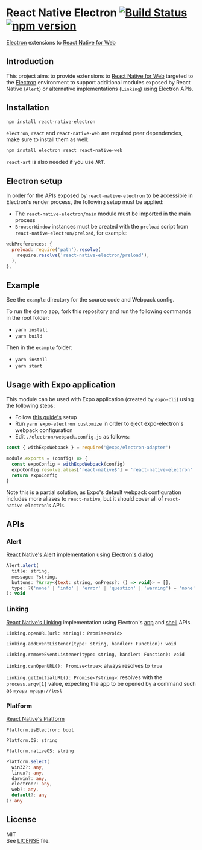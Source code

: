 # React Native Electron [![Build Status](https://img.shields.io/travis/PaulLeCam/react-native-electron/master.svg)](https://travis-ci.org/PaulLeCam/react-native-electron) [![npm version](https://img.shields.io/npm/v/react-native-electron.svg)](https://www.npmjs.com/package/react-native-electron)

[Electron](https://www.electronjs.org) extensions to [React Native for Web](https://github.com/necolas/react-native-web)

## Introduction

This project aims to provide extensions to [React Native for Web](https://github.com/necolas/react-native-web) targeted to the [Electron](https://www.electronjs.org) environment to support additional modules exposed by React Native (`Alert`) or alternative implementations (`Linking`) using Electron APIs.

## Installation

```sh
npm install react-native-electron
```

`electron`, `react` and `react-native-web` are required peer dependencies, make sure to install them as well:

```sh
npm install electron react react-native-web
```

`react-art` is also needed if you use `ART`.

## Electron setup

In order for the APIs exposed by `react-native-electron` to be accessible in Electron's render process, the following setup must be applied:

- The `react-native-electron/main` module must be imported in the main process
- `BrowserWindow` instances must be created with the `preload` script from `react-native-electron/preload`, for example:

```js
webPreferences: {
  preload: require('path').resolve(
    require.resolve('react-native-electron/preload'),
  ),
},
```

## Example

See the `example` directory for the source code and Webpack config.

To run the demo app, fork this repository and run the following commands in the root folder:

- `yarn install`
- `yarn build`

Then in the `example` folder:

- `yarn install`
- `yarn start`

## Usage with Expo application

This module can be used with Expo application (created by `expo-cli`) using the following steps:

- Follow [this guide's](https://docs.expo.io/guides/using-electron/) setup
- Run `yarn expo-electron customize` in order to eject expo-electron's webpack configuration
- Edit `./electron/webpack.config.js` as follows:

```js
const { withExpoWebpack } = require('@expo/electron-adapter')

module.exports = (config) => {
  const expoConfig = withExpoWebpack(config)
  expoConfig.resolve.alias['react-native$'] = 'react-native-electron'
  return expoConfig
}
```

Note this is a partial solution, as Expo's default webpack configuration includes more aliases to `react-native`, but it should cover all of `react-native-electron`'s APIs.

## APIs

### Alert

[React Native's Alert](https://reactnative.dev/docs/alert.html) implementation using [Electron's dialog](https://www.electronjs.org/docs/api/dialog/)

```js
Alert.alert(
  title: string,
  message: ?string,
  buttons: ?Array<{text: string, onPress?: () => void}> = [],
  type: ?('none' | 'info' | 'error' | 'question' | 'warning') = 'none'
): void
```

### Linking

[React Native's Linking](https://reactnative.dev/docs/linking.html) implementation using Electron's [app](https://www.electronjs.org/docs/api/app/) and [shell](https://www.electronjs.org/docs/api/shell/) APIs.

`Linking.openURL(url: string): Promise<void>`

`Linking.addEventListener(type: string, handler: Function): void`

`Linking.removeEventListener(type: string, handler: Function): void`

`Linking.canOpenURL(): Promise<true>`: always resolves to `true`

`Linking.getInitialURL(): Promise<?string>`: resolves with the `process.argv[1]` value, expecting the app to be opened by a command such as `myapp myapp://test`

### Platform

[React Native's Platform](https://reactnative.dev/docs/platform.html)

`Platform.isElectron: bool`

`Platform.OS: string`

`Platform.nativeOS: string`

```ts
Platform.select(
  win32?: any,
  linux?: any,
  darwin?: any,
  electron?: any,
  web?: any,
  default?: any
): any
```

## License

MIT  
See [LICENSE](LICENSE) file.
